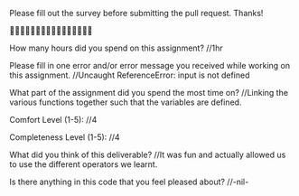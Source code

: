 Please fill out the survey before submitting the pull request. Thanks!

🚀🚀🚀🚀🚀🚀🚀🚀🚀🚀🚀🚀🚀🚀🚀🚀

How many hours did you spend on this assignment?
//1hr

Please fill in one error and/or error message you received while working on this assignment.
//Uncaught ReferenceError: input is not defined

What part of the assignment did you spend the most time on?
//Linking the various functions together such that the variables are defined.

Comfort Level (1-5):
//4

Completeness Level (1-5):
//4

What did you think of this deliverable?
//It was fun and actually allowed us to use the different operators we learnt.

Is there anything in this code that you feel pleased about?
//-nil-
